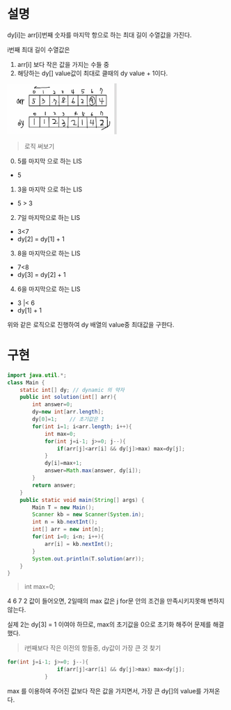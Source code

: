 # 설명

dy[i]는 arr[i]번째 숫자를 마지막 항으로 하는 최대 길이 수열값을 가진다.

i번째 최대 길이 수열값은

1. arr[i] 보다 작은 값을 가지는 수들 중
2. 해당하는 dy[] value값이 최대로 클때의 dy value + 1이다.

<img src ="https://github.com/steadykyu/TIL/blob/master/Algorithm/%EC%9E%90%EB%B0%94%EC%95%8C%EA%B3%A0%EB%A6%AC%EC%A6%98_%EC%9D%B8%ED%94%84%EB%9F%B0/10.DynamicProgramming/img/3_1.png" width="50%" height="50%">

> 로직 써보기

0. 5를 마지막 으로 하는 LIS

- 5

1. 3을 마지막 으로 하는 LIS

- 5 \> 3

2. 7일 마지막으로 하는 LIS

- 3\<7
- dy[2] = dy[1] + 1

3. 8을 마지막으로 하는 LIS

- 7\<8
- dy[3] = dy[2] + 1

4. 6을 마지막으로 하는 LIS

- 3 |< 6
- dy[1] + 1

위와 같은 로직으로 진행하여 dy 배열의 value중 최대값을 구한다.

# 구현

```java
import java.util.*;
class Main {
    static int[] dy; // dynamic 의 약자
    public int solution(int[] arr){
        int answer=0;
        dy=new int[arr.length];
        dy[0]=1;    // 초기값은 1
        for(int i=1; i<arr.length; i++){
            int max=0;
            for(int j=i-1; j>=0; j--){
                if(arr[j]<arr[i] && dy[j]>max) max=dy[j];
            }
            dy[i]=max+1;
            answer=Math.max(answer, dy[i]);
        }
        return answer;
    }
    public static void main(String[] args) {
        Main T = new Main();
        Scanner kb = new Scanner(System.in);
        int n = kb.nextInt();
        int[] arr = new int[n];
        for(int i=0; i<n; i++){
            arr[i] = kb.nextInt();
        }
        System.out.println(T.solution(arr));
    }
}
```

> int max=0;

4 6 7 2 값이 들어오면, 2일때의 max 값은 j for문 안의 조건을 만족시키지못해 변하지 않는다.

실제 2는 dy[3] = 1 이여야 하므로, max의 초기값을 0으로 초기화 해주어 문제를 해결 했다.

> i번째보다 작은 이전의 항들중, dy값이 가장 큰 것 찾기

```java
for(int j=i-1; j>=0; j--){
                if(arr[j]<arr[i] && dy[j]>max) max=dy[j];
            }
```

max 를 이용하여 주어진 값보다 작은 값을 가지면서, 가장 큰 dy[]의 value를 가져온다.

